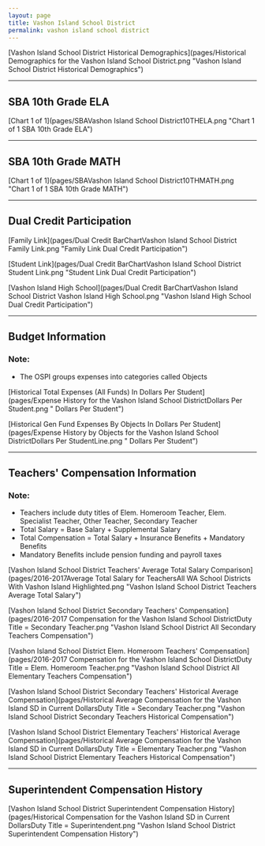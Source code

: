 ```yaml
---
layout: page
title: Vashon Island School District
permalink: vashon island school district
---
```



[Vashon Island School District Historical Demographics](pages/Historical Demographics for the Vashon Island School District.png "Vashon Island School District Historical Demographics")

___

## SBA 10th Grade ELA

[Chart 1 of 1](pages/SBAVashon Island School District10THELA.png "Chart 1 of 1 SBA 10th Grade ELA")


___

## SBA 10th Grade MATH

[Chart 1 of 1](pages/SBAVashon Island School District10THMATH.png "Chart 1 of 1 SBA 10th Grade MATH")


___

## Dual Credit Participation

[Family Link](pages/Dual Credit BarChartVashon Island School District Family Link.png "Family Link Dual Credit Participation")

[Student Link](pages/Dual Credit BarChartVashon Island School District Student Link.png "Student Link Dual Credit Participation")

[Vashon Island High School](pages/Dual Credit BarChartVashon Island School District Vashon Island High School.png "Vashon Island High School Dual Credit Participation")


___

## Budget Information
### Note:
- The OSPI groups expenses into categories called Objects

[Historical Total Expenses (All Funds) In Dollars Per Student](pages/Expense History for the Vashon Island School DistrictDollars Per Student.png " Dollars Per Student")

[Historical Gen Fund Expenses By Objects In Dollars Per Student](pages/Expense History by Objects for the Vashon Island School DistrictDollars Per StudentLine.png " Dollars Per Student")


___

## Teachers' Compensation Information
### Note:
- Teachers include duty titles of Elem. Homeroom Teacher, Elem. Specialist Teacher, Other Teacher, Secondary Teacher
- Total Salary = Base Salary + Supplemental Salary
- Total Compensation = Total Salary + Insurance Benefits + Mandatory Benefits
- Mandatory Benefits include pension funding and payroll taxes

[Vashon Island School District Teachers' Average Total Salary Comparison](pages/2016-2017Average Total Salary for TeachersAll WA School Districts With Vashon Island Highlighted.png "Vashon Island School District Teachers Average Total Salary")

[Vashon Island School District Secondary Teachers' Compensation](pages/2016-2017 Compensation for the Vashon Island School DistrictDuty Title = Secondary Teacher.png "Vashon Island School District All Secondary Teachers Compensation")

[Vashon Island School District Elem. Homeroom Teachers' Compensation](pages/2016-2017 Compensation for the Vashon Island School DistrictDuty Title = Elem. Homeroom Teacher.png "Vashon Island School District All Elementary Teachers Compensation")

[Vashon Island School District Secondary Teachers' Historical Average Compensation](pages/Historical Average Compensation for the Vashon Island SD in Current DollarsDuty Title = Secondary Teacher.png "Vashon Island School District Secondary Teachers Historical Compensation")

[Vashon Island School District Elementary Teachers' Historical Average Compensation](pages/Historical Average Compensation for the Vashon Island SD in Current DollarsDuty Title = Elementary Teacher.png "Vashon Island School District Elementary Teachers Historical Compensation")


___

## Superintendent Compensation History

[Vashon Island School District Superintendent Compensation History](pages/Historical Compensation for the Vashon Island SD in Current DollarsDuty Title = Superintendent.png "Vashon Island School District Superintendent Compensation History")

